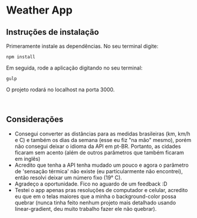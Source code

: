 # Weather App
## Instruções de instalação
Primeramente instale as dependências. No seu terminal digite:
```
npm install
```

Em seguida, rode a aplicação digitando no seu terminal:
```
gulp
```
O projeto rodará no localhost na porta 3000.

<br/>

## Considerações
- Consegui converter as distâncias para as medidas brasileiras (km, km/h e C) e também os dias da semana (esse eu fiz "na mão" mesmo), porém não consegui deixar o idioma da API em pt-BR. Portanto, as cidades ficaram sem acento (além de outros parâmetros que também ficaram em inglês)
- Acredito que tenha a API tenha mudado um pouco e agora o parâmetro de 'sensação térmica' não existe (eu particularmente não encontrei), então resolvi deixar um número fixo (19° C).
- Agradeço a oportunidade. Fico no aguardo de um feedback :D
- Testei o app apenas pras resoluções de computador e celular, acredito eu que em o telas maiores que a minha o background-color possa quebrar (nunca tinha feito nenhum projeto mais detalhado usando linear-gradient, deu muito trabalho fazer ele não quebrar).